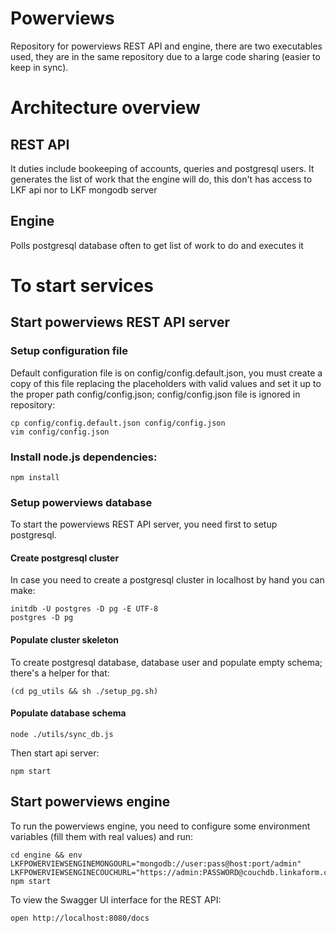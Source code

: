 # Powerviews

Repository for powerviews REST API and engine, there are two executables used,
they are in the same repository due to a large code sharing (easier to keep in
sync).

# Architecture overview

## REST API

It duties include bookeeping of accounts, queries and postgresql users.
It generates the list of work that the engine will do, this don't has access
to LKF api nor to LKF mongodb server

## Engine

Polls postgresql database often to get list of work to do and executes it

# To start services

## Start powerviews REST API server

### Setup configuration file

Default configuration file is on config/config.default.json, you must create a
copy of this file replacing the placeholders with valid values and set it up to
the proper path config/config.json; config/config.json file is ignored in
repository:

```
cp config/config.default.json config/config.json
vim config/config.json
```

### Install node.js dependencies:

```
npm install
```


### Setup powerviews database
To start the powerviews REST API server, you need first to setup postgresql.

#### Create postgresql cluster

In case you need to create a postgresql cluster in localhost by hand you can
make:

```
initdb -U postgres -D pg -E UTF-8
postgres -D pg
```

#### Populate cluster skeleton

To create postgresql database, database user and populate empty schema; there's
a helper for that:

```
(cd pg_utils && sh ./setup_pg.sh)
```

#### Populate database schema

```
node ./utils/sync_db.js
```

Then start api server:
```
npm start
```

## Start powerviews engine
To run the powerviews engine, you need to configure some environment variables (fill them with real values) and run:

```
cd engine && env LKFPOWERVIEWSENGINEMONGOURL="mongodb://user:pass@host:port/admin" LKFPOWERVIEWSENGINECOUCHURL="https://admin:PASSWORD@couchdb.linkaform.com" npm start
```

To view the Swagger UI interface for the REST API:

```
open http://localhost:8080/docs
```
